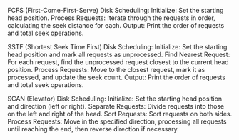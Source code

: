 FCFS (First-Come-First-Serve) Disk Scheduling:
Initialize: Set the starting head position.
Process Requests: Iterate through the requests in order, calculating the seek distance for each.
Output: Print the order of requests and total seek operations.

SSTF (Shortest Seek Time First) Disk Scheduling:
Initialize: Set the starting head position and mark all requests as unprocessed.
Find Nearest Request: For each request, find the unprocessed request closest to the current head position.
Process Requests: Move to the closest request, mark it as processed, and update the seek count.
Output: Print the order of requests and total seek operations.

SCAN (Elevator) Disk Scheduling:
Initialize: Set the starting head position and direction (left or right).
Separate Requests: Divide requests into those on the left and right of the head.
Sort Requests: Sort requests on both sides.
Process Requests: Move in the specified direction, processing all requests until reaching the end, then reverse direction if necessary.